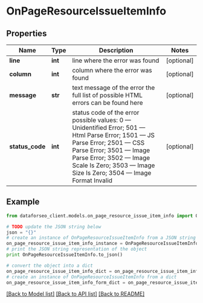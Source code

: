 # OnPageResourceIssueItemInfo


## Properties

Name | Type | Description | Notes
------------ | ------------- | ------------- | -------------
**line** | **int** | line where the error was found | [optional] 
**column** | **int** | column where the error was found | [optional] 
**message** | **str** | text message of the error the full list of possible HTML errors can be found here | [optional] 
**status_code** | **int** | status code of the error possible values: 0 — Unidentified Error; 501 — Html Parse Error; 1501 — JS Parse Error; 2501 — CSS Parse Error; 3501 — Image Parse Error; 3502 — Image Scale Is Zero; 3503 — Image Size Is Zero; 3504 — Image Format Invalid | [optional] 

## Example

```python
from dataforseo_client.models.on_page_resource_issue_item_info import OnPageResourceIssueItemInfo

# TODO update the JSON string below
json = "{}"
# create an instance of OnPageResourceIssueItemInfo from a JSON string
on_page_resource_issue_item_info_instance = OnPageResourceIssueItemInfo.from_json(json)
# print the JSON string representation of the object
print OnPageResourceIssueItemInfo.to_json()

# convert the object into a dict
on_page_resource_issue_item_info_dict = on_page_resource_issue_item_info_instance.to_dict()
# create an instance of OnPageResourceIssueItemInfo from a dict
on_page_resource_issue_item_info_form_dict = on_page_resource_issue_item_info.from_dict(on_page_resource_issue_item_info_dict)
```
[[Back to Model list]](../README.md#documentation-for-models) [[Back to API list]](../README.md#documentation-for-api-endpoints) [[Back to README]](../README.md)



